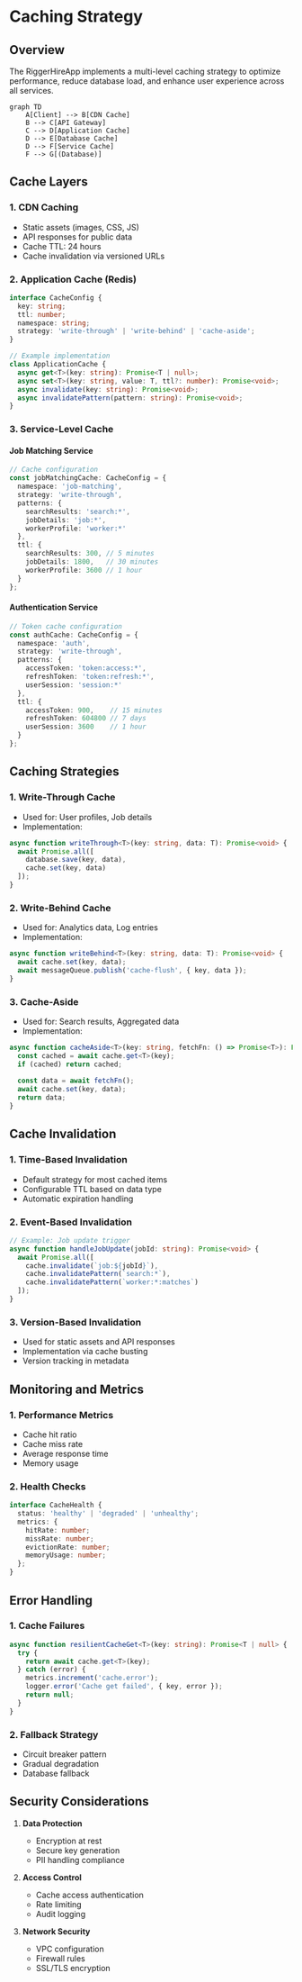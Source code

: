 # Caching Strategy

## Overview

The RiggerHireApp implements a multi-level caching strategy to optimize performance, reduce database load, and enhance user experience across all services.

```mermaid
graph TD
    A[Client] --> B[CDN Cache]
    B --> C[API Gateway]
    C --> D[Application Cache]
    D --> E[Database Cache]
    D --> F[Service Cache]
    F --> G[(Database)]
```

## Cache Layers

### 1. CDN Caching
- Static assets (images, CSS, JS)
- API responses for public data
- Cache TTL: 24 hours
- Cache invalidation via versioned URLs

### 2. Application Cache (Redis)
```typescript
interface CacheConfig {
  key: string;
  ttl: number;
  namespace: string;
  strategy: 'write-through' | 'write-behind' | 'cache-aside';
}

// Example implementation
class ApplicationCache {
  async get<T>(key: string): Promise<T | null>;
  async set<T>(key: string, value: T, ttl?: number): Promise<void>;
  async invalidate(key: string): Promise<void>;
  async invalidatePattern(pattern: string): Promise<void>;
}
```

### 3. Service-Level Cache

#### Job Matching Service
```typescript
// Cache configuration
const jobMatchingCache: CacheConfig = {
  namespace: 'job-matching',
  strategy: 'write-through',
  patterns: {
    searchResults: 'search:*',
    jobDetails: 'job:*',
    workerProfile: 'worker:*'
  },
  ttl: {
    searchResults: 300, // 5 minutes
    jobDetails: 1800,   // 30 minutes
    workerProfile: 3600 // 1 hour
  }
};
```

#### Authentication Service
```typescript
// Token cache configuration
const authCache: CacheConfig = {
  namespace: 'auth',
  strategy: 'write-through',
  patterns: {
    accessToken: 'token:access:*',
    refreshToken: 'token:refresh:*',
    userSession: 'session:*'
  },
  ttl: {
    accessToken: 900,    // 15 minutes
    refreshToken: 604800 // 7 days
    userSession: 3600    // 1 hour
  }
};
```

## Caching Strategies

### 1. Write-Through Cache
- Used for: User profiles, Job details
- Implementation:
```typescript
async function writeThrough<T>(key: string, data: T): Promise<void> {
  await Promise.all([
    database.save(key, data),
    cache.set(key, data)
  ]);
}
```

### 2. Write-Behind Cache
- Used for: Analytics data, Log entries
- Implementation:
```typescript
async function writeBehind<T>(key: string, data: T): Promise<void> {
  await cache.set(key, data);
  await messageQueue.publish('cache-flush', { key, data });
}
```

### 3. Cache-Aside
- Used for: Search results, Aggregated data
- Implementation:
```typescript
async function cacheAside<T>(key: string, fetchFn: () => Promise<T>): Promise<T> {
  const cached = await cache.get<T>(key);
  if (cached) return cached;
  
  const data = await fetchFn();
  await cache.set(key, data);
  return data;
}
```

## Cache Invalidation

### 1. Time-Based Invalidation
- Default strategy for most cached items
- Configurable TTL based on data type
- Automatic expiration handling

### 2. Event-Based Invalidation
```typescript
// Example: Job update trigger
async function handleJobUpdate(jobId: string): Promise<void> {
  await Promise.all([
    cache.invalidate(`job:${jobId}`),
    cache.invalidatePattern(`search:*`),
    cache.invalidatePattern(`worker:*:matches`)
  ]);
}
```

### 3. Version-Based Invalidation
- Used for static assets and API responses
- Implementation via cache busting
- Version tracking in metadata

## Monitoring and Metrics

### 1. Performance Metrics
- Cache hit ratio
- Cache miss rate
- Average response time
- Memory usage

### 2. Health Checks
```typescript
interface CacheHealth {
  status: 'healthy' | 'degraded' | 'unhealthy';
  metrics: {
    hitRate: number;
    missRate: number;
    evictionRate: number;
    memoryUsage: number;
  };
}
```

## Error Handling

### 1. Cache Failures
```typescript
async function resilientCacheGet<T>(key: string): Promise<T | null> {
  try {
    return await cache.get<T>(key);
  } catch (error) {
    metrics.increment('cache.error');
    logger.error('Cache get failed', { key, error });
    return null;
  }
}
```

### 2. Fallback Strategy
- Circuit breaker pattern
- Gradual degradation
- Database fallback

## Security Considerations

1. **Data Protection**
   - Encryption at rest
   - Secure key generation
   - PII handling compliance

2. **Access Control**
   - Cache access authentication
   - Rate limiting
   - Audit logging

3. **Network Security**
   - VPC configuration
   - Firewall rules
   - SSL/TLS encryption
